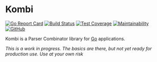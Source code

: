 # Kombi

[![Go Report Card](https://goreportcard.com/badge/github.com/kode4food/kombi?nocache=1)](https://goreportcard.com/report/github.com/kode4food/kombi) [![Build Status](https://app.travis-ci.com/kode4food/kombi.svg?branch=main)](https://app.travis-ci.com/kode4food/kombi) [![Test Coverage](https://api.codeclimate.com/v1/badges/38ccff6806824a1621c0/test_coverage)](https://codeclimate.com/github/kode4food/kombi/test_coverage) [![Maintainability](https://api.codeclimate.com/v1/badges/38ccff6806824a1621c0/maintainability)](https://codeclimate.com/github/kode4food/kombi/maintainability) [![GitHub](https://img.shields.io/github/license/kode4food/kombi?cache=0)](https://github.com/kode4food/kombi/blob/main/LICENSE.md)

Kombi is a Parser Combinator library for [Go](https://golang.org/) applications.

_This is a work in progress. The basics are there, but not yet ready for production use. Use at your own risk_
